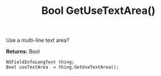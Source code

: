 ﻿---
uid: crmscript_ref_NSFieldInfoLongText_GetUseTextArea
title: Bool GetUseTextArea()
intellisense: NSFieldInfoLongText.GetUseTextArea
keywords: NSFieldInfoLongText, GetUseTextArea
so.topic: reference
---

Use a multi-line text area?

**Returns:** Bool


```crmscript
NSFieldInfoLongText thing;
Bool useTextArea  = thing.GetUseTextArea();
```


